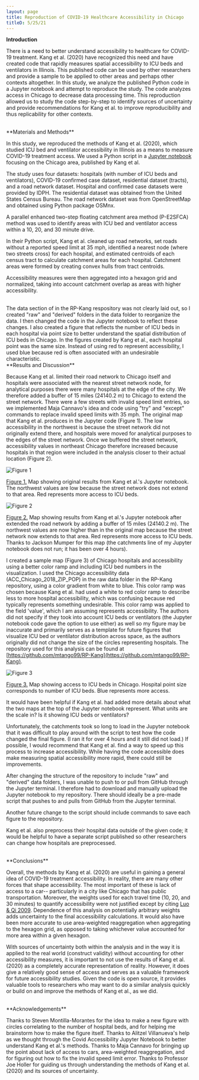 ```yaml
---
layout: page
title: Reproduction of COVID-19 Healthcare Accessibility in Chicago
titleD: 5/25/21
---
```


**Introduction**

There is a need to better understand accessibility to healthcare for COVID-19 treatment. Kang et al. (2020) have recognized this need 
and have created code that rapidly measures spatial accessibility to ICU beds and ventilators in Illinois. 
This published code can be used by other researchers and provide a sample to be applied to other areas and perhaps other contexts altogether. 
In this study, we analyze the published Python code in a Jupyter notebook and attempt to reproduce the study. The code analyzes access in Chicago to 
decrease data processing time. This reproduction allowed us to study the code step-by-step to identify sources of uncertainty and provide recommendations for 
Kang et al. to improve reproducibility and thus replicability for other contexts. 


<br>
**Materials and Methods**

In this study, we reproduced the methods of Kang et al. (2020), which studied 
ICU bed and ventilator accessibility in Illinois as a means to measure COVID-19 treatment access. 
We used a Python script in a [Jupyter notebook](https://github.com/mtango99/RP-Kang/blob/main/COVID-19Acc.ipynb) focusing on the Chicago area, published by Kang et al.

The study uses four datasets: hospitals (with number of ICU beds and ventilators), 
COVID-19 confirmed case dataset, residential dataset (tracts), and a road network 
dataset. Hospital and confirmed case datasets were provided by IDPH. The residential 
dataset was obtained from the United States Census Bureau. The road network dataset 
was from OpenStreetMap and obtained using Python package OSMnx. 

A parallel enhanced two-step floating catchment area method (P-E2SFCA) method 
was used to identify areas with ICU bed and ventilator access within a 10, 20, and 30 minute drive. 

In their Python script, Kang et al. cleaned up road networks, set roads without a reported speed 
limit at 35 mph, identified a nearest node (where two streets cross) for each hospital, and 
estimated centroids of each census tract to calculate catchment areas for each hospital. 
Catchment areas were formed by creating convex hulls from tract centroids. 

Accessibility measures were then aggregated into a hexagon grid and normalized, taking into account 
catchment overlap as areas with higher accessibility. 

<br>
The data section of in the RP-Kang respository was not clearly laid out, so I created "raw" and "derived" folders in the data folder to reorganize the data. I then changed 
the code in the Jupyter notebook to reflect these changes. I also created a figure that reflects the number of ICU beds in each hospital via point size to better understand 
the spatial distribution of ICU beds in Chicago. In the figures created by Kang et al., each hospital point was the same size. Instead of using red to represent accessibility, 
I used blue because red is often associated with an undesirable characteristic. 

<br>
**Results and Discussion**

Because Kang et al. limited their road network to Chicago itself and hospitals were associated with the nearest street network node, for analytical purposes there were 
many hospitals at the edge of the city. We therefore added a buffer of 15 miles (24140.2 m) to Chicago to extend the street network. There were a few streets with invalid 
speed limit entries, so we implemented Maja Cannavo's idea and code using "try" and "except" commands to replace invalid speed limits with 35 mph. The original map that 
Kang et al. produces in the Jupyter code (Figure 1). The low accessibility in the northwest is because the street network did not originally extend there, and hospitals 
were moved for analytical purposes to the edges of the street network. Once we buffered the street network, accessibility values in northeast Chicago therefore increased 
because hospitals in that region were included in the analysis closer to their actual location (Figure 2). 


![Figure 1](assets/ChicagoResultOrig.png)

[Figure 1.](assets/ChicagoResultOrig.png) Map showing original results from Kang et al.'s Jupyter notebook. The northwest values are low because the street network does not extend to that area. 
Red represents more access to ICU beds. 

![Figure 2](assets/network_fix.png)

[Figure 2.](assets/network_fix.png) Map showing results from Kang et al.'s Jupyter notebook after extended the road network by adding a buffer of 15 miles (24140.2 m). 
The northwest values are now higher than in the original map because the street network now extends to that area. Red represents more access to ICU beds. 
Thanks to Jackson Mumper for this map (the catchments line of my Jupyter notebook does not run; it has been over 4 hours). 

I created a sample map (Figure 3) of Chicago hospitals and accessibility using a better color ramp and including ICU bed numbers in the visualization. 
I used the Chicago accessibility data (ACC_Chicago_2018_ZIP_POP) in the raw data folder in the RP-Kang repository, using a color gradient from white to blue. This color ramp was chosen because Kang et al. 
had used a white to red color ramp to describe less to more hospital accessibility, which was confusing because red typically represents something undesirable. 
This color ramp was applied to the field 'value', which I am assuming represents accessibility. The authors did not specify if they took into account ICU beds or ventilators 
(the Jupyter notebook code gave the option to use either) as well so my figure may be inaccurate and primarily serves as a template for future figures that visualize ICU bed 
or ventilator distribution across space, as the authors originally did not change the size of the circles representing hospitals. The repository used for 
this analysis can be found at [https://github.com/mtango99/RP-Kang](https://github.com/mtango99/RP-Kang). 

![Figure 3](assets/hospitalAccess.png)

[Figure 3.](assets/hospitalAccess.png) Map showing access to ICU beds in Chicago. Hospital point size corresponds to number of ICU beds. Blue represents more access. 

It would have been helpful if Kang et al. had added more details about what the two maps at the top of the Jupyter notebook represent. 
What units are the scale in? Is it showing ICU beds or ventilators? 

Unfortunately, the catchments took so long to load in the Jupyter notebook that it was difficult to play around 
with the script to test how the code changed the final figure. (I ran it for over 4 hours and it still did not load.) If possible, I would recommend 
that Kang et al. find a way to speed up this process to increase accessibility. 
While having the code accessible does make measuring spatial accessibility more rapid, 
there could still be improvements. 

After changing the structure of the repository to include "raw" and "derived" data folders, I was unable to push to or pull from GitHub through the Jupyter terminal. I therefore 
had to download and manually upload the Jupyter notebook to my repository. There should ideally be a pre-made script that pushes to and pulls from GitHub from the Jupyter terminal. 

Another future change to the script should include commands to save each figure to the repository. 

Kang et al. also preprocess their hospital data outside of the given code; it would be helpful to have a separate script published so other researchers can change how 
hospitals are preprocessed. 


<br>
**Conclusions**

Overall, the methods by Kang et al. (2020) are useful in gaining a general idea of COVID-19 treatment accessibility. In reality, there are many other forces that shape 
accessibility. The most important of these is lack of access to a car-- particularly in a city like Chicago that has public transportation. Moreover, the weights used 
for each travel time (10, 20, and 30 minutes) to quantify accessibility were not justified except by citing 
[Luo & Qi 2009](https://pubmed.ncbi.nlm.nih.gov/19576837/). Dependence of this analysis on potentially arbitrary weights adds uncertainty to the final accessibility calculations. 
It would also have been more accurate to use area-weighted reaggregation when aggregating to the hexagon grid, as opposed to taking whichever value accounted for more area within 
a given hexagon. 

With sources of uncertainty both within the analysis and in the way it is applied to the real world (construct validity) without accounting for other accessibility measures, 
it is important to not use the results of Kang et al. (2020) as a completely accurate representation of reality. However, it does give a relatively good sense of access and 
serves as a valuable framework for future accessibility studies. Given the code is open source, it provides valuable tools to researchers who may want to do a similar analysis quickly or build on and improve the methods of Kang et al., as we did. 


<br>
**Acknowledgements**

Thanks to Steven Montilla-Morantes for the idea to make a new figure with circles correlating to the number of hospital beds, and for helping me brainstorm how to make the figure itself. 
Thanks to Alitzel Villanueva's help as we thought through the Covid Accessibility Jupyter Notebook to better understand Kang et al.'s methods. 
Thanks to Maja Cannavo for bringing up the point about lack of access to cars, area-weighted reaggregation, and for figuring out how to fix the invalid speed limit error. 
Thanks to Professor Joe Holler for guiding us through understanding the methods of Kang et al. (2020) and its sources of uncertainty. 